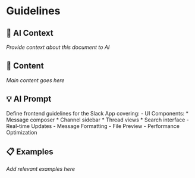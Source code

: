 # Guidelines

## 🤖 AI Context

_Provide context about this document to AI_

## 📝 Content

_Main content goes here_

## 💡 AI Prompt

Define frontend guidelines for the Slack App covering:
        - UI Components:
          * Message composer
          * Channel sidebar
          * Thread views
          * Search interface
        - Real-time Updates
        - Message Formatting
        - File Preview
        - Performance Optimization

## 📋 Examples

_Add relevant examples here_

